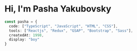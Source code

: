 # Hi, I'm Pasha Yakubovsky

```ts
const pasha = {
  code: ["TypeScript", "JavaScript", "HTML", "CSS"],
  tools: ["Reactjs", "Redux", "GSAP", "Bootstrap", "Sass"],
  createdAt: 1998,
  display: "boy"
}

